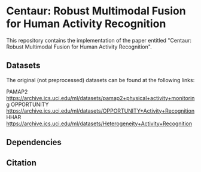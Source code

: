 # Centaur: Robust Multimodal Fusion for Human Activity Recognition
This repository contains the implementation of the paper entitled "Centaur: Robust Multimodal Fusion for Human Activity Recognition".

## Datasets
The original (not preprocessed) datasets can be found at the following links:

PAMAP2 https://archive.ics.uci.edu/ml/datasets/pamap2+physical+activity+monitoring
OPPORTUNITY https://archive.ics.uci.edu/ml/datasets/OPPORTUNITY+Activity+Recognition
HHAR https://archive.ics.uci.edu/ml/datasets/Heterogeneity+Activity+Recognition


## Dependencies

## Citation
